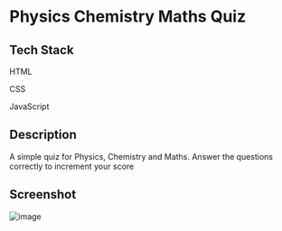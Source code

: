 <h1>Physics Chemistry Maths Quiz</h1>
<h2>Tech Stack</h2>

HTML

CSS

JavaScript
<h2>Description</h2>
A simple quiz for Physics, Chemistry and Maths. Answer the questions correctly to increment your score
<h2>Screenshot</h2>

![image](https://github.com/Nikita06211/Dev-Geeks/assets/120494269/6ee0e7bb-d7bc-488a-a2ac-002dc0c5d97b)
